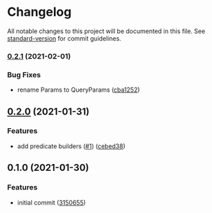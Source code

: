 # Changelog

All notable changes to this project will be documented in this file. See [standard-version](https://github.com/conventional-changelog/standard-version) for commit guidelines.

### [0.2.1](https://github.com/angeloashmore/ts-prismic/compare/v0.2.0...v0.2.1) (2021-02-01)


### Bug Fixes

* rename Params to QueryParams ([cba1252](https://github.com/angeloashmore/ts-prismic/commit/cba125220fb482abe015aa9ef7b3bbe030aafc68))

## [0.2.0](https://github.com/angeloashmore/ts-prismic/compare/v0.1.0...v0.2.0) (2021-01-31)


### Features

* add predicate builders ([#1](https://github.com/angeloashmore/ts-prismic/issues/1)) ([cebed38](https://github.com/angeloashmore/ts-prismic/commit/cebed383230130918462aaf8df4c2b439cd9b161))

## 0.1.0 (2021-01-30)


### Features

* initial commit ([3150655](https://github.com/angeloashmore/ts-prismic/commit/31506554b57242c1d667fb12975a4a5596f25948))
